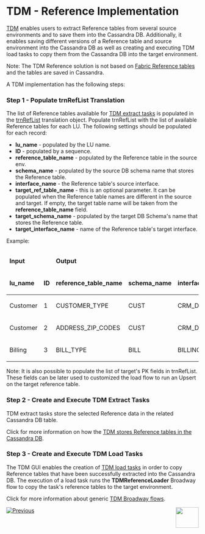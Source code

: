 # TDM - Reference Implementation

<a href="https://www.k2view.com/products/test-data-management/" target="_blank">TDM</a> enables users to extract Reference tables from several source environments and to save them into the Cassandra DB. Additionally, it enables saving different versions of a Reference table and source environment into the Cassandra DB as well as creating and executing TDM load tasks to copy them from the Cassandra DB into the target environment. 

Note: The TDM Reference solution is not based on [Fabric Reference tables](/articles/22_reference(commonDB)_tables/01_fabric_commonDB_overview.md) and the tables are saved in Cassandra. 

A TDM implementation has the following steps:

### Step 1 - Populate trnRefList Translation

The list of Reference tables available for [TDM extract tasks](/articles/TDM/tdm_gui/24_task_reference_tab.md#reference-tab---extract-task) is populated in the [trnRefList](04_fabric_tdm_library.md#trnreflist) translation object. Populate trnRefList with the list of available Reference tables for each LU. The following settings should be populated for each record:

- **lu_name** - populated by the LU name.
- **ID** - populated by a sequence.
- **reference_table_name** - populated by the Reference table in the source env.
- **schema_name** - populated by the source DB schema name that stores the Reference table.
- **interface_name** - the Reference table's source interface.
- **target_ref_table_name** - this is an optional parameter. It can be populated when the Reference table names are different in the source and target. If empty, the target table name will be taken from the **reference_table_name** field.
- **target_schema_name** - populated by the target DB Schema's name that stores the Reference table.
- **target_interface_name** - name of the Reference table's target interface. 

Example:

<table>
<thead>
<tr>
<td colspan="2">
<p><strong>Input</strong></p>
</td>
<td colspan="6">
<p><strong>Output</strong></p>
</td>
</tr>
<tr>
<td>
<p><strong>lu_name</strong></p>
</td>
<td>
<p><strong>ID</strong></p>
</td>
<td>
<p><strong>reference_table_name</strong></p>
</td>
<td>
<p><strong>schema_name</strong></p>
</td>
<td>
<p><strong>interface_name</strong></p>
</td>
<td>
<p><strong>target_ref_table_name</strong></p>
</td>
<td>
<p><strong>target_schema_name</strong></p>
</td>
<td>
<p><strong>target_interface_name</strong></p>
</td>
</tr>
</thead>
<tbody>
<tr>
<td width="127">
<p>Customer</p>
</td>
<td width="42">
<p>1</p>
</td>
<td width="199">CUSTOMER_TYPE</td>
<td width="124">CUST</td>
<td width="112">CRM_DB</td>
<td width="124">&nbsp;</td>
<td width="124">TAR_CUST</td>
<td width="112">CRM_DB</td>
</tr>
<tr>
<td width="127">
<p>Customer</p>
</td>
<td width="42">
<p>2</p>
</td>
<td width="199">ADDRESS_ZIP_CODES</td>
<td width="124">CUST</td>
<td width="112">CRM_DB</td>
<td width="124">&nbsp;</td>
<td width="124">TAR_CUST</td>
<td width="112">CRM_DB</td>
</tr>
<tr>
<td width="127">
<p>Billing</p>
</td>
<td width="42">
<p>3</p>
</td>
<td width="199">BILL_TYPE</td>
<td width="124">BILL</td>
<td width="112">BILLING_DB</td>
<td width="124">BILL_TYPE_TAR</td>
<td width="124">TAR_BILL</td>
<td width="112">BILLING_DB</td>
</tr>
</tbody>
</table>



Note: It is also possible to populate the list of target's PK fields in trnRefList. These fields can be later used to customized the load flow to run an Upsert on the target reference table.



### Step 2 - Create and Execute TDM Extract Tasks

TDM extract tasks store the selected Reference data in the related Cassandra DB table.

Click for more information on how the [TDM stores Reference tables in the Cassandra DB](/articles/TDM/tdm_architecture/05_tdm_reference_processes.md#reference-cassandra-table).

### Step 3 - Create and Execute TDM Load Tasks

The TDM GUI enables the creation of [TDM load tasks](/articles/TDM/tdm_gui/24_task_reference_tab.md#reference-tab---load-task) in order to copy Reference tables that have been successfully extracted into the Cassandra DB. The execution of a load task runs the **TDMReferenceLoader** Broadway flow to copy the task's reference tables to the target environment.

Click for more information about generic [TDM Broadway flows](10_tdm_generic_broadway_flows.md).

[![Previous](/articles/images/Previous.png)](08_tdm_implement_delete_of_entities.md)[<img align="right" width="60" height="54" src="/articles/images/Next.png">](10_tdm_generic_broadway_flows.md)





